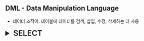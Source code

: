 ## DML - Data Manipulation Language
- 데이터 조작어. 테이블에 데이터를 검색, 삽입, 수정, 삭제하는 데 사용

<details>
<summary style="font-size: x-large; font-weight: 600;">SELECT</summary>

### SELECT
- 데이터를 검색하는 기본 문장. 특별히 질의어(Query) 라고 부른다.
- 검색한 결과를 테이블 형태로 출력
    ```sql
    SELECT      email
    FROM        member;
    ```
  
### WHERE
- 조건에 맞는 검색을 할 때 사용
- 조건으로 사용하는 술어는 비교, 범위, 집합, 패턴, NULL 이 있다.
  - 비교
    - =, <>, <, <=, >, >=
  - 범위
    - BETWEEN
  - 집합
    - IN, NOT IN
  - 패턴
    - LIKE
  - NULL
    - IS NULL, IS NOT NULL
  - 복합 조건
    - AND, OR, NOT
  ```sql
    SELECT      email
    FROM        member
    WHERE       email LIKE '%ruby%';
    AND         salary BETWEEN 100000 AND 200000
    AND         IN (BACKEND, FRONTEND)
    AND         NOT salary = 150000;
  ```

### ORDER BY
- SQL 문의 실행 결과를 특정 기준으로 정렬하여 출력할 때 사용
- 기본적으로 오름차순으로 정렬하며 내림차순으로 정렬 시에는 DESC 키워드를 사용
    ```sql
    -- 오름차순 조회시
    SELECT      email
    FROM        member
    ORDER BY    salary;
  
    -- 내림차순 조회시
    SELECT      email
    FROM        member
    ORDER BY    salary DESC;
    ```

</details>


